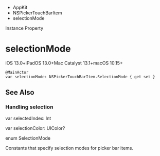 

- AppKit
- NSPickerTouchBarItem
-  selectionMode 

Instance Property

# selectionMode

iOS 13.0+iPadOS 13.0+Mac Catalyst 13.1+macOS 10.15+

``` source
@MainActor
var selectionMode: NSPickerTouchBarItem.SelectionMode { get set }
```

## See Also

### Handling selection

var selectedIndex: Int

var selectionColor: UIColor?

enum SelectionMode

Constants that specify selection modes for picker bar items.

